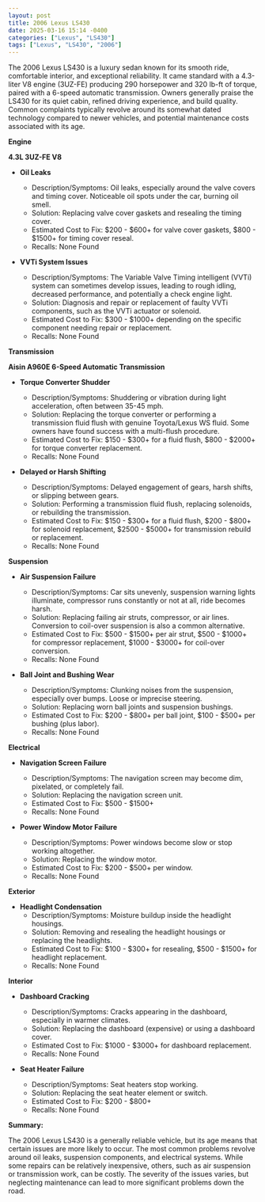 ```yaml
---
layout: post
title: 2006 Lexus LS430
date: 2025-03-16 15:14 -0400
categories: ["Lexus", "LS430"]
tags: ["Lexus", "LS430", "2006"]
---
```

The 2006 Lexus LS430 is a luxury sedan known for its smooth ride, comfortable interior, and exceptional reliability. It came standard with a 4.3-liter V8 engine (3UZ-FE) producing 290 horsepower and 320 lb-ft of torque, paired with a 6-speed automatic transmission. Owners generally praise the LS430 for its quiet cabin, refined driving experience, and build quality. Common complaints typically revolve around its somewhat dated technology compared to newer vehicles, and potential maintenance costs associated with its age.

**Engine**

**4.3L 3UZ-FE V8**

* **Oil Leaks**
    * Description/Symptoms: Oil leaks, especially around the valve covers and timing cover. Noticeable oil spots under the car, burning oil smell.
    * Solution: Replacing valve cover gaskets and resealing the timing cover.
    * Estimated Cost to Fix: $200 - $600+ for valve cover gaskets, $800 - $1500+ for timing cover reseal.
    * Recalls: None Found

* **VVTi System Issues**
    * Description/Symptoms: The Variable Valve Timing intelligent (VVTi) system can sometimes develop issues, leading to rough idling, decreased performance, and potentially a check engine light.
    * Solution: Diagnosis and repair or replacement of faulty VVTi components, such as the VVTi actuator or solenoid.
    * Estimated Cost to Fix: $300 - $1000+ depending on the specific component needing repair or replacement.
    * Recalls: None Found

**Transmission**

**Aisin A960E 6-Speed Automatic Transmission**

* **Torque Converter Shudder**
    * Description/Symptoms: Shuddering or vibration during light acceleration, often between 35-45 mph.
    * Solution: Replacing the torque converter or performing a transmission fluid flush with genuine Toyota/Lexus WS fluid. Some owners have found success with a multi-flush procedure.
    * Estimated Cost to Fix: $150 - $300+ for a fluid flush, $800 - $2000+ for torque converter replacement.
    * Recalls: None Found

* **Delayed or Harsh Shifting**
    * Description/Symptoms: Delayed engagement of gears, harsh shifts, or slipping between gears.
    * Solution: Performing a transmission fluid flush, replacing solenoids, or rebuilding the transmission.
    * Estimated Cost to Fix: $150 - $300+ for a fluid flush, $200 - $800+ for solenoid replacement, $2500 - $5000+ for transmission rebuild or replacement.
    * Recalls: None Found

**Suspension**

* **Air Suspension Failure**
    * Description/Symptoms: Car sits unevenly, suspension warning lights illuminate, compressor runs constantly or not at all, ride becomes harsh.
    * Solution: Replacing failing air struts, compressor, or air lines. Conversion to coil-over suspension is also a common alternative.
    * Estimated Cost to Fix: $500 - $1500+ per air strut, $500 - $1000+ for compressor replacement, $1000 - $3000+ for coil-over conversion.
    * Recalls: None Found

* **Ball Joint and Bushing Wear**
    * Description/Symptoms: Clunking noises from the suspension, especially over bumps. Loose or imprecise steering.
    * Solution: Replacing worn ball joints and suspension bushings.
    * Estimated Cost to Fix: $200 - $800+ per ball joint, $100 - $500+ per bushing (plus labor).
    * Recalls: None Found

**Electrical**

* **Navigation Screen Failure**
    * Description/Symptoms: The navigation screen may become dim, pixelated, or completely fail.
    * Solution: Replacing the navigation screen unit.
    * Estimated Cost to Fix: $500 - $1500+
    * Recalls: None Found

* **Power Window Motor Failure**
    * Description/Symptoms: Power windows become slow or stop working altogether.
    * Solution: Replacing the window motor.
    * Estimated Cost to Fix: $200 - $500+ per window.
    * Recalls: None Found

**Exterior**

* **Headlight Condensation**
    * Description/Symptoms: Moisture buildup inside the headlight housings.
    * Solution: Removing and resealing the headlight housings or replacing the headlights.
    * Estimated Cost to Fix: $100 - $300+ for resealing, $500 - $1500+ for headlight replacement.
    * Recalls: None Found

**Interior**

* **Dashboard Cracking**
    * Description/Symptoms: Cracks appearing in the dashboard, especially in warmer climates.
    * Solution: Replacing the dashboard (expensive) or using a dashboard cover.
    * Estimated Cost to Fix: $1000 - $3000+ for dashboard replacement.
    * Recalls: None Found

* **Seat Heater Failure**
    * Description/Symptoms: Seat heaters stop working.
    * Solution: Replacing the seat heater element or switch.
    * Estimated Cost to Fix: $200 - $800+
    * Recalls: None Found

**Summary:**

The 2006 Lexus LS430 is a generally reliable vehicle, but its age means that certain issues are more likely to occur. The most common problems revolve around oil leaks, suspension components, and electrical systems. While some repairs can be relatively inexpensive, others, such as air suspension or transmission work, can be costly. The severity of the issues varies, but neglecting maintenance can lead to more significant problems down the road.

